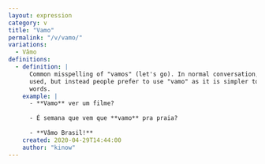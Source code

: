 ```yaml
---
layout: expression
category: v
title: "Vamo"
permalink: "/v/vamo/"
variations:
  - Vâmo
definitions:
  - definition: |
      Common misspelling of "vamos" (let's go). In normal conversation, in rare cases "vamos" is
      used, but instead people prefer to use "vamo" as it is simpler to say and connect with other
      words.
    example: |
      - **Vamo** ver um filme?
      
      - É semana que vem que **vamo** pra praia?
    
      - **Vâmo Brasil!**
    created: 2020-04-29T14:44:00
    author: "kinow"
---
```

